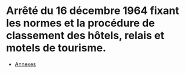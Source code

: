 # Arrêté du 16 décembre 1964 fixant les normes et la procédure de classement des hôtels, relais et motels de tourisme.

- [Annexes](annexes)
